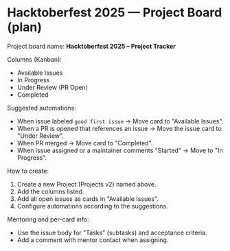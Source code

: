 # Hacktoberfest 2025 — Project Board (plan)

Project board name: **Hacktoberfest 2025 – Project Tracker**

Columns (Kanban):
- Available Issues
- In Progress
- Under Review (PR Open)
- Completed

Suggested automations:
- When issue labeled `good first issue` → Move card to "Available Issues".
- When a PR is opened that references an issue → Move the issue card to "Under Review".
- When PR merged → Move card to "Completed".
- When issue assigned or a maintainer comments "Started" → Move to "In Progress".

How to create:
1. Create a new Project (Projects v2) named above.
2. Add the columns listed.
3. Add all open issues as cards in "Available Issues".
4. Configure automations according to the suggestions.

Mentoring and per-card info:
- Use the issue body for "Tasks" (subtasks) and acceptance criteria.
- Add a comment with mentor contact when assigning.
